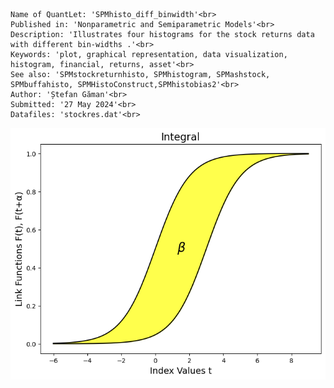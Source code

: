 ```
Name of QuantLet: 'SPMhisto_diff_binwidth'<br>
Published in: 'Nonparametric and Semiparametric Models'<br>
Description: 'Illustrates four histograms for the stock returns data with different bin-widths .'<br>
Keywords: 'plot, graphical representation, data visualization, histogram, financial, returns, asset'<br>
See also: 'SPMstockreturnhisto, SPMhistogram, SPMashstock, SPMbuffahisto, SPMHistoConstruct,SPMhistobias2'<br>
Author: 'Ștefan Găman'<br>
Submitted: '27 May 2024'<br>
Datafiles: 'stockres.dat'<br>
```
![Histogram](https://raw.githubusercontent.com/StefanGam/test-repo/main/Example2/QID-2707-SPMintegralestimator.png?token=BE4CI73O5H27S42DU2IWOUDHFWY3S)

